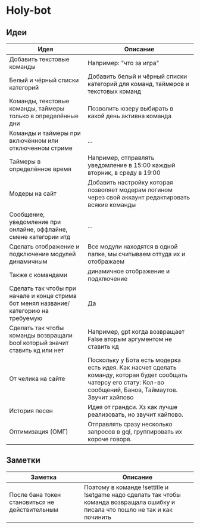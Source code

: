# Holy-bot

## Идеи

|Идея|Описание|
|---|---|
|Добавить текстовые команды|Например: "что за игра"|
|Белый и чёрный списки категорий|Добавить белый и чёрный списки категорий для команд, таймеров и текстовых команд|
|Команды, текстовые команды, таймеры только в определённые дни|Позволить юзеру выбирать в какой день активна команда|
|Команды и таймеры при включённом или отключенном стриме|...|
|Таймеры в определённое время|Например, отправлять уведомление в 15:00 каждый вторник, в среду в 19:00|
|Модеры на сайт|Добавить настройку которая позволяет модерам логином через свой аккаунт редактировать всякие команды|
|Сообщение, уведомление при онлайне, оффлайне, смене категории итд|...|
|Сделать отображение и подключение модулей динамичным|Все модули находятся в одной папке, мы считываем оттуда их и отображаем|
|Также с командами|динамичное отображение и подключение|
|Сделать так чтобы при начале и конце стрима бот менял название/категорию на требуемую|Да|
|Сделать так чтобы команды возвращали bool который значит ставить кд или нет|Например, gpt когда возвращает False вторым аргументом не ставить кд|
|От челика на сайте|Поскольку у Бота есть модерка есть идея. Как насчет сделать команду, которая будет сообщать чатерсу его стату: Кол-во сообщений, Банов, Таймаутов. Звучит хайпово|
|История песен|Идея от грандси. Хз как лучше реализовать, но звучит хайпово.|
|Оптимизация (ОМГ)|Отправлять сразу несколько запросов в gql, группировать их короче говоря.|

## Заметки

|Заметка|Описание|
|---|---|
|После бана токен становиться не действительным|Поэтому в команде !settitle и !setgame надо сделать так чтобы команда возвращала ошибку и писала что пошло не так и как починить|
